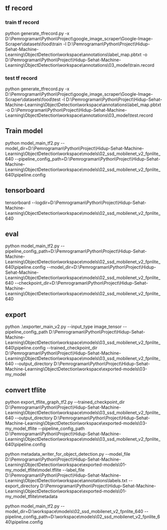 ## tf record

### train tf record
python generate_tfrecord.py -x D:\Pemrograman\Python\Project\google_image_scraper\Google-Image-Scraper\datasets\food\train -l D:\Pemrograman\Python\Project\Hidup-Sehat-Machine-Learning\ObjectDetection\workspace\annotations\label_map.pbtxt -o D:\Pemrograman\Python\Project\Hidup-Sehat-Machine-Learning\ObjectDetection\workspace\annotations\03_model\train.record

### test tf record
python generate_tfrecord.py -x D:\Pemrograman\Python\Project\google_image_scraper\Google-Image-Scraper\datasets\food\test -l D:\Pemrograman\Python\Project\Hidup-Sehat-Machine-Learning\ObjectDetection\workspace\annotations\label_map.pbtxt -o D:\Pemrograman\Python\Project\Hidup-Sehat-Machine-Learning\ObjectDetection\workspace\annotations\03_model\test.record

## Train model

python model_main_tf2.py --model_dir=D:\Pemrograman\Python\Project\Hidup-Sehat-Machine-Learning\ObjectDetection\workspace\models\02_ssd_mobilenet_v2_fpnlite_640 --pipeline_config_path=D:\Pemrograman\Python\Project\Hidup-Sehat-Machine-Learning\ObjectDetection\workspace\models\02_ssd_mobilenet_v2_fpnlite_640\pipeline.config

## tensorboard
tensorboard --logdir=D:\Pemrograman\Python\Project\Hidup-Sehat-Machine-Learning\ObjectDetection\workspace\models\02_ssd_mobilenet_v2_fpnlite_640

## eval
python model_main_tf2.py --pipeline_config_path=D:\Pemrograman\Python\Project\Hidup-Sehat-Machine-Learning\ObjectDetection\workspace\models\02_ssd_mobilenet_v2_fpnlite_640\pipeline.config --model_dir=D:\Pemrograman\Python\Project\Hidup-Sehat-Machine-Learning\ObjectDetection\workspace\models\02_ssd_mobilenet_v2_fpnlite_640 --checkpoint_dir=D:\Pemrograman\Python\Project\Hidup-Sehat-Machine-Learning\ObjectDetection\workspace\models\02_ssd_mobilenet_v2_fpnlite_640

## export
python .\exporter_main_v2.py --input_type image_tensor --pipeline_config_path D:\Pemrograman\Python\Project\Hidup-Sehat-Machine-Learning\ObjectDetection\workspace\models\03_ssd_mobilenet_v2_fpnlite_640\pipeline.config --trained_checkpoint_dir D:\Pemrograman\Python\Project\Hidup-Sehat-Machine-Learning\ObjectDetection\workspace\models\03_ssd_mobilenet_v2_fpnlite_640 --output_directory D:\Pemrograman\Python\Project\Hidup-Sehat-Machine-Learning\ObjectDetection\workspace\exported-models\03-my_model


## convert tflite
python export_tflite_graph_tf2.py --trained_checkpoint_dir D:\Pemrograman\Python\Project\Hidup-Sehat-Machine-Learning\ObjectDetection\workspace\models\03_ssd_mobilenet_v2_fpnlite_640 --output_directory D:\Pemrograman\Python\Project\Hidup-Sehat-Machine-Learning\ObjectDetection\workspace\exported-models\03-my_model_tflite --pipeline_config_path D:\Pemrograman\Python\Project\Hidup-Sehat-Machine-Learning\ObjectDetection\workspace\models\03_ssd_mobilenet_v2_fpnlite_640\pipeline.config

python metadata_writer_for_object_detection.py --model_file D:\Pemrograman\Python\Project\Hidup-Sehat-Machine-Learning\ObjectDetection\workspace\exported-models\01-my_model_tflite\model.tflite --label_file D:\Pemrograman\Python\Project\Hidup-Sehat-Machine-Learning\ObjectDetection\workspace\annotations\labels.txt --export_directory D:\Pemrograman\Python\Project\Hidup-Sehat-Machine-Learning\ObjectDetection\workspace\exported-models\01-my_model_tflite\metadata





python model_main_tf2.py --model_dir=D:\workspace\models\02_ssd_mobilenet_v2_fpnlite_640 --pipeline_config_path=D:\workspace\models\02_ssd_mobilenet_v2_fpnlite_640\pipeline.config